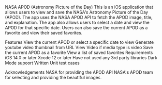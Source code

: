 NASA APOD (Astronomy Picture of the Day)
This is an iOS application that allows users to view and save the NASA's Astronomy Picture of the Day (APOD). The app uses the NASA APOD API to fetch the APOD image, title, and explanation. The app also allows users to select a date and view the APOD for that specific date. Users can also save the current APOD as a favorite and view their saved favorites.

Features
View the current APOD or select a specific date to view
Generate youtube video thumbnail from URL
View Video if media type is video
Save the current APOD as a favorite
View a list of saved favorites
Requirements
iOS 14.0 or later
Xcode 12 or later
Have not used any 3rd party libraries 
Dark Mode supoort 
Written Unit test cases


Acknowledgements
NASA for providing the APOD API
NASA's APOD team for selecting and providing the beautiful images.
